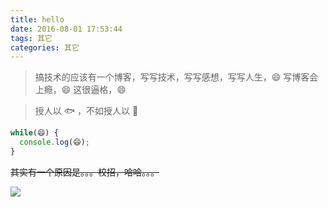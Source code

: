 ```yaml
---
title: hello
date: 2016-08-01 17:53:44
tags: 其它
categories: 其它
---
```

> 搞技术的应该有一个博客，写写技术，写写感想，写写人生，😄
> 写博客会上瘾，😄
> 这很逼格，😄

<!-- more -->

> 授人以 🐟 ，不如授人以 💊

```js
while(😄) {
  console.log(😄);
}
```

~~其实有一个原因是。。。校招，哈哈。。。~~


![](dog.gif)


